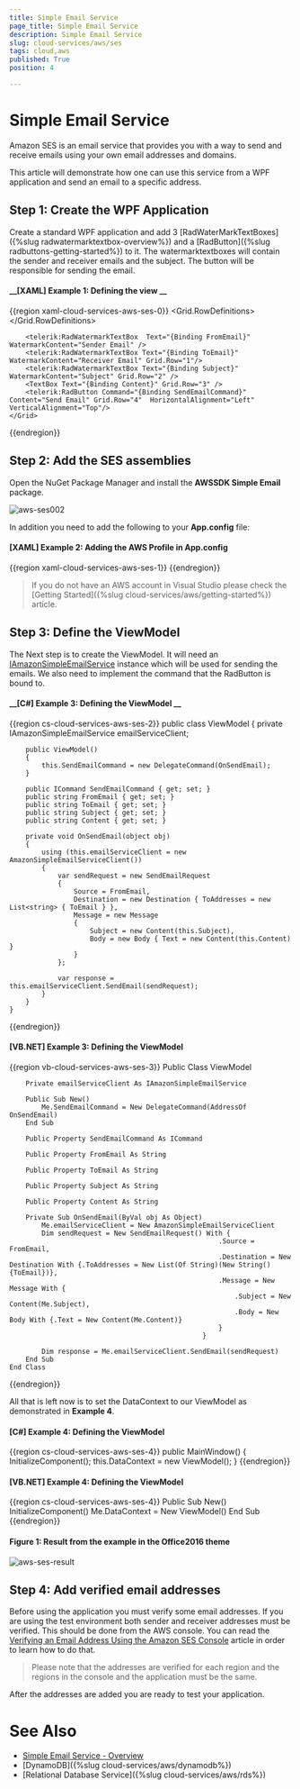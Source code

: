 ```yaml
---
title: Simple Email Service
page_title: Simple Email Service
description: Simple Email Service
slug: cloud-services/aws/ses
tags: cloud,aws
published: True
position: 4

---
```


# Simple Email Service

Amazon SES is an email service that provides you with a way to send and receive emails using your own email addresses and domains.

This article will demonstrate how one can use this service from a WPF application and send an email to a specific address.

## Step 1: Create the WPF Application

Create a standard WPF application and add 3 [RadWaterMarkTextBoxes]({%slug radwatermarktextbox-overview%}) and a [RadButton]({%slug radbuttons-getting-started%}) to it. The watermarktextboxes will contain the sender and receiver emails and the subject. The button will be responsible for sending the email.

#### __[XAML] Example 1: Defining the view __

{{region xaml-cloud-services-aws-ses-0}}
    <Grid>
        <Grid.RowDefinitions>
            <RowDefinition  />
            <RowDefinition />
            <RowDefinition />
            <RowDefinition Height="3*" />
            <RowDefinition />
        </Grid.RowDefinitions>

        <telerik:RadWatermarkTextBox  Text="{Binding FromEmail}" WatermarkContent="Sender Email" />
        <telerik:RadWatermarkTextBox Text="{Binding ToEmail}" WatermarkContent="Receiver Email" Grid.Row="1"/>
        <telerik:RadWatermarkTextBox Text="{Binding Subject}" WatermarkContent="Subject" Grid.Row="2" />
        <TextBox Text="{Binding Content}" Grid.Row="3" />
        <telerik:RadButton Command="{Binding SendEmailCommand}" Content="Send Email" Grid.Row="4"  HorizontalAlignment="Left" VerticalAlignment="Top"/>
    </Grid>
{{endregion}}


## Step 2: Add the SES assemblies

Open the NuGet Package Manager and install the **AWSSDK Simple Email** package.

![aws-ses002](images/aws-ses002.png)

In addition you need to add the following to your **App.config** file:

#### __[XAML] Example 2: Adding the AWS Profile in App.config__
{{region xaml-cloud-services-aws-ses-1}}
    <?xml version="1.0" encoding="utf-8" ?>
        <configuration>
            <appSettings>
                <add key="AWSProfileName" value="Telerik"/>
                <add key="AWSRegion" value="eu-west-3" />
            </appSettings>
        </configuration>
{{endregion}}

> If you do not have an AWS account in Visual Studio please check the [Getting Started]({%slug cloud-services/aws/getting-started%}) article.

## Step 3: Define the ViewModel

The Next step is to create the ViewModel. It will need an [IAmazonSimpleEmailService](https://docs.aws.amazon.com/sdkfornet/v3/apidocs/items/SimpleEmail/TISimpleEmailService.html) instance which will be used for sending the emails. We also need to implement the command that the RadButton is bound to.

#### __[C#] Example 3: Defining the ViewModel __

{{region cs-cloud-services-aws-ses-2}}
    public class ViewModel
    {
        private IAmazonSimpleEmailService emailServiceClient;

        public ViewModel()
        {
            this.SendEmailCommand = new DelegateCommand(OnSendEmail);
        }

        public ICommand SendEmailCommand { get; set; }
        public string FromEmail { get; set; }
        public string ToEmail { get; set; }
        public string Subject { get; set; }
        public string Content { get; set; }

        private void OnSendEmail(object obj)
        {
            using (this.emailServiceClient = new AmazonSimpleEmailServiceClient())
            {
                var sendRequest = new SendEmailRequest
                {
                    Source = FromEmail,
                    Destination = new Destination { ToAddresses = new List<string> { ToEmail } },
                    Message = new Message
                    {
                        Subject = new Content(this.Subject),
                        Body = new Body { Text = new Content(this.Content) }
                    }
                };
                
                var response = this.emailServiceClient.SendEmail(sendRequest);
            }
        }
    }
{{endregion}}


#### __[VB.NET] Example 3: Defining the ViewModel__

{{region vb-cloud-services-aws-ses-3}}
    Public Class ViewModel

        Private emailServiceClient As IAmazonSimpleEmailService

        Public Sub New()
            Me.SendEmailCommand = New DelegateCommand(AddressOf OnSendEmail)
        End Sub

        Public Property SendEmailCommand As ICommand

        Public Property FromEmail As String

        Public Property ToEmail As String

        Public Property Subject As String

        Public Property Content As String

        Private Sub OnSendEmail(ByVal obj As Object)
            Me.emailServiceClient = New AmazonSimpleEmailServiceClient
            Dim sendRequest = New SendEmailRequest() With {
                                                        .Source = FromEmail,
                                                        .Destination = New Destination With {.ToAddresses = New List(Of String)(New String() {ToEmail})},
                                                        .Message = New Message With {
                                                            .Subject = New Content(Me.Subject),
                                                            .Body = New Body With {.Text = New Content(Me.Content)}
                                                        }
                                                    }

            Dim response = Me.emailServiceClient.SendEmail(sendRequest)
        End Sub
    End Class
{{endregion}}

All that is left now is to set the DataContext to our ViewModel as demonstrated in **Example 4**.

#### __[C#] Example 4: Defining the ViewModel__

{{region cs-cloud-services-aws-ses-4}}
    public MainWindow()
        {
            InitializeComponent();
            this.DataContext = new ViewModel();
        }
{{endregion}}

#### __[VB.NET] Example 4: Defining the ViewModel__

{{region cs-cloud-services-aws-ses-4}}
    Public Sub New()
        InitializeComponent()
        Me.DataContext = New ViewModel()
    End Sub
{{endregion}}

#### Figure 1: Result from the example in the Office2016 theme

![aws-ses-result](images/aws-ses-result.png)

## Step 4: Add verified email addresses

Before using the application you must verify some email addresses. If you are using the test environment both sender and receiver addresses must be verified. This should be done from the AWS console. You can read the [Verifying an Email Address Using the Amazon SES Console](https://docs.aws.amazon.com/ses/latest/DeveloperGuide/verify-email-addresses-procedure.html#verify-email-addresses-procedure-console) article in order to learn how to do that.

> Please note that the addresses are verified for each region and the regions in the console and the application must be the same. 

After the addresses are added you are ready to test your application. 

# See Also

* [Simple Email Service - Overview](https://docs.aws.amazon.com/ses/latest/DeveloperGuide/Welcome.html)
* [DynamoDB]({%slug cloud-services/aws/dynamodb%})
* [Relational Database Service]({%slug cloud-services/aws/rds%}) 
